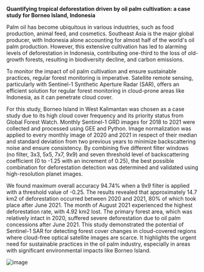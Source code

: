 **Quantifying tropical deforestation driven by oil palm cultivation: a case study for Borneo Island, Indonesia**


Palm oil has become ubiquitous in various industries, such as food production, animal feed, and cosmetics. 
Southeast Asia is the major global producer, with Indonesia alone accounting for almost half of the world's oil palm production. 
However, this extensive cultivation has led to alarming levels of deforestation in Indonesia, contributing one-third to the loss of old-growth forests, resulting in biodiversity decline, and carbon emissions. 

To monitor the impact of oil palm cultivation and ensure sustainable practices, regular forest monitoring is imperative. 
Satellite remote sensing, particularly with Sentinel-1 Synthetic Aperture Radar (SAR), offers an efficient solution for regular forest monitoring in cloud-prone areas like Indonesia, as it can penetrate cloud cover. 

For this study, Borneo Island in West Kalimantan was chosen as a case study due to its high cloud cover frequency and its priority status from Global Forest Watch. 
Monthly Sentinel-1 GRD images for 2018 to 2021 were collected and processed using GEE and Python. 
Image normalization was applied to every monthly image of 2020 and 2021 in respect of their median and standard deviation from two previous years to minimize backscattering noise and ensure consistency. By combining five different filter windows (no filter, 3x3, 5x5, 7x7, 9x9) and seven threshold level of backscattering coefficient (0 to -1.25 with an increment of 0.25), the best possible combination for deforestation detection was determined and validated using high-resolution planet images. 

We found maximum overall accuracy 94.74% when a 9x9 filter is applied with a threshold value of -0.25. 
The results revealed that approximately 14.7 km2 of deforestation occurred between 2020 and 2021, 80% of which took place after June 2021. 
The month of August 2021 experienced the highest deforestation rate, with 4.92 km2 lost. 
The primary forest area, which was relatively intact in 2020, suffered severe deforestation due to oil palm concessions after June 2021. This study demonstrated the potential of Sentinel-1 SAR for detecting forest cover changes in cloud-covered regions where cloud-free optical satellite images are scarce. 
It highlights the urgent need for sustainable practices in the oil palm industry, especially in areas with significant environmental impacts like Borneo Island.

![image](https://github.com/user-attachments/assets/0901ef44-dde9-4e6c-a6e0-32ee29854cbb)

